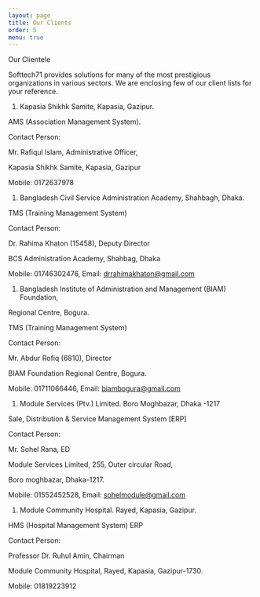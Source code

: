 ```yaml
---
layout: page
title: Our Clients
order: 5
menu: true
---
```


Our Clientele

Softtech71 provides solutions for many of the most prestigious organizations in various sectors. We are enclosing few of our client lists for your reference.

1. Kapasia Shikhk Samite, Kapasia, Gazipur.

AMS (Association Management System).

Contact Person:

Mr. Rafiqul Islam, Administrative Officer,

Kapasia Shikhk Samite, Kapasia, Gazipur

Mobile: 0172637978

1. Bangladesh Civil Service Administration Academy, Shahbagh, Dhaka.

TMS (Training Management System)

Contact Person:

Dr. Rahima Khaton (15458), Deputy Director

BCS Administration Academy, Shahbag, Dhaka

Mobile: 01746302476, Email: [drrahimakhaton@gmail.com](mailto:drrahimakhaton@gmail.com)

1. Bangladesh Institute of Administration and Management (BIAM) Foundation,

Regional Centre, Bogura.

TMS (Training Management System)

Contact Person:

Mr. Abdur Rofiq (6810), Director

BIAM Foundation Regional Centre, Bogura.

Mobile: 01711066446, Email: biambogura@gmail.com

1. Module Services (Ptv.) Limited. Boro Moghbazar, Dhaka -1217

Sale, Distribution &amp; Service Management System [ERP]

Contact Person:

Mr. Sohel Rana, ED

Module Services Limited, 255, Outer circular Road,

Boro moghbazar, Dhaka-1217.

Mobile: 01552452528, Email: sohelmodule@gmail.com

1. Module Community Hospital. Rayed, Kapasia, Gazipur.

HMS (Hospital Management System) ERP

Contact Person:

Professor Dr. Ruhul Amin, Chairman

Module Community Hospital, Rayed, Kapasia, Gazipur-1730.

Mobile: 01819223912